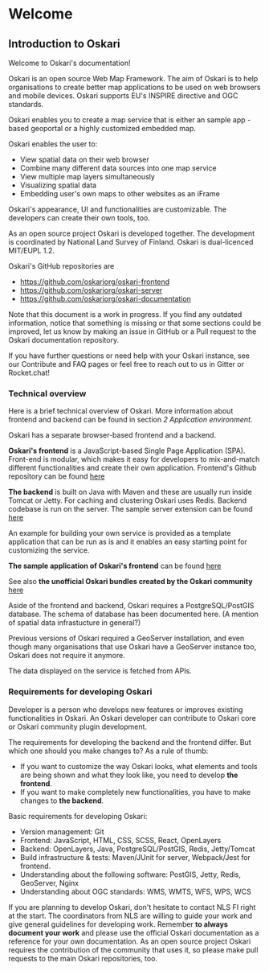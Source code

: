 # Welcome

## Introduction to Oskari

Welcome to Oskari's documentation!

Oskari is an open source Web Map Framework. The aim of Oskari is to help organisations to create better map applications to be used on web browsers and mobile devices. Oskari supports EU's INSPIRE directive and OGC standards.

Oskari enables you to create a map service that is either an sample app -based geoportal or a highly customized embedded map.

Oskari enables the user to:
- View spatial data on their web browser
- Combine many different data sources into one map service
- View multiple map layers simultaneously
- Visualizing spatial data
- Embedding user's own maps to other websites as an iFrame

Oskari's appearance, UI and functionalities are customizable. The developers can create their own tools, too.

As an open source project Oskari is developed together. The development is coordinated by National Land Survey of Finland. Oskari is dual-licenced MIT/EUPL 1.2.

Oskari's GitHub repositories are
-  https://github.com/oskariorg/oskari-frontend
-  https://github.com/oskariorg/oskari-server
-  https://github.com/oskariorg/oskari-documentation


Note that this document is a work in progress. If you find any outdated information, notice that something is missing or that some sections could be improved, let us know by making an issue in GitHub or a Pull request to the Oskari documentation repository.

If you have further questions or need help with your Oskari instance, see our Contribute and FAQ pages or feel free to reach out to us in Gitter or Rocket.chat!

### Technical overview

Here is a brief technical overview of Oskari. More information about frontend and backend can be found in section _2 Application environment_.

Oskari has a separate browser-based frontend and a backend.

**Oskari's frontend** is a JavaScript-based Single Page Application (SPA). Front-end is modular, which makes it easy for developers to mix-and-match different functionalities and create their own application. Frontend's Github repository can be found [here](https://github.com/oskariorg/oskari-frontend)

**The backend** is built on Java with Maven and these are usually run inside Tomcat or Jetty. For caching and clustering Oskari uses Redis. Backend codebase is run on the server. The sample server extension can be found [here](https://github.com/oskariorg/sample-server-extension)

An example for building your own service is provided as a template application that can be run as is and it enables an easy starting point for customizing the service.

 **The sample application of Oskari's frontend** can be found [here](https://github.com/oskariorg/sample-application)

See also **the unofficial Oskari bundles created by the Oskari community** [here](https://github.com/oskariorg/oskari-frontend-contrib)

Aside of the frontend and backend, Oskari requires a PostgreSQL/PostGIS database. The schema of database has been documented here. (A mention of spatial data infrastucture in general?)

Previous versions of Oskari required a GeoServer installation, and even though many organisations that use Oskari have a GeoServer instance too, Oskari does not require it anymore.

The data displayed on the service is fetched from APIs.

### Requirements for developing Oskari

Developer is a person who develops new features or improves existing functionalities in Oskari. An Oskari developer can contribute to Oskari core or Oskari community plugin development.

The requirements for developing the backend and the frontend differ. But which one should you make changes to? As a rule of thumb:
- If you want to customize the way Oskari looks, what elements and tools are being shown and what they look like, you need to develop **the frontend**.
- If you want to make completely new functionalities, you have to make changes to **the backend**.

Basic requirements for developing Oskari:

- Version management: Git
- Frontend: JavaScript, HTML, CSS, SCSS, React, OpenLayers
- Backend: OpenLayers, Java, PostgreSQL/PostGIS, Redis, Jetty/Tomcat
- Build infrastructure & tests: Maven/JUnit for server, Webpack/Jest for frontend.
- Understanding about the following software: PostGIS, Jetty, Redis, GeoServer, Nginx
- Understanding about OGC standards: WMS, WMTS, WFS, WPS, WCS

If you are planning to develop Oskari, don't hesitate to contact NLS FI right at the start. The coordinators from NLS are willing to guide your work and give general guidelines for developing work. Remember **to always document your work** and please use the official Oskari documentation as a reference for your own documentation. As an open source project Oskari requires the contribution of the community that uses it, so please make pull requests to the main Oskari repositories, too.